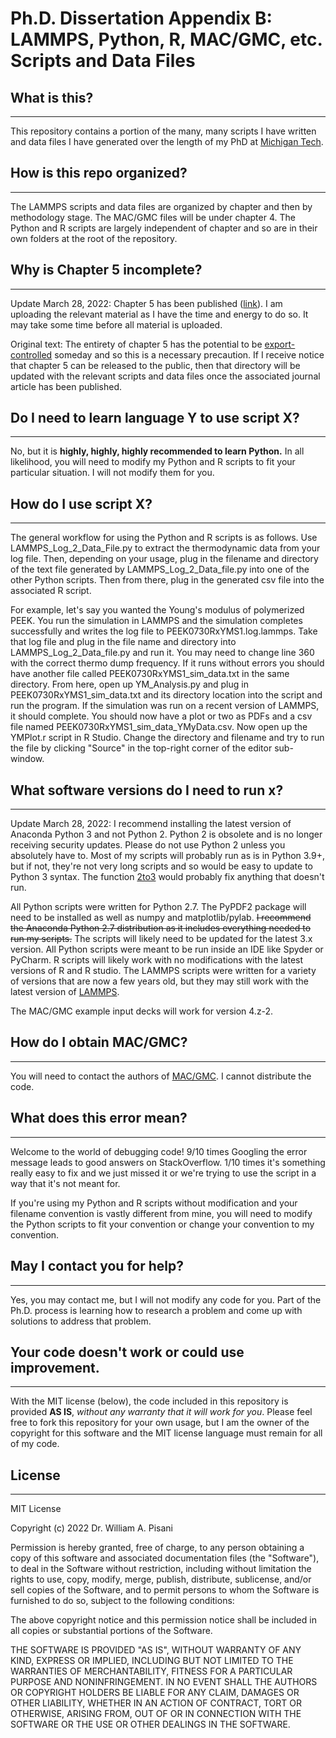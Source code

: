 # Ph.D. Dissertation Appendix B: LAMMPS, Python, R, MAC/GMC, etc. Scripts and Data Files

## What is this?
---
This repository contains a portion of the many, many scripts I have written and data files I have generated over the length of my PhD at [Michigan Tech](https://mtu.edu). 

## How is this repo organized?
---
The LAMMPS scripts and data files are organized by chapter and then by methodology stage. The MAC/GMC files will be under chapter 4. The Python and R scripts are largely independent of chapter and so are in their own folders at the root of the repository. 

## Why is Chapter 5 incomplete?
---
Update March 28, 2022: Chapter 5 has been published ([link](https://www.sciencedirect.com/science/article/abs/pii/S1359836821000652?via%3Dihub)). I am uploading the relevant material as I have the time and energy to do so. It may take some time before all material is uploaded. 

Original text: The entirety of chapter 5 has the potential to be [export-controlled](https://www.wikiwand.com/en/International_Traffic_in_Arms_Regulations) someday and so this is a necessary precaution. If I receive notice that chapter 5 can be released to the public, then that directory will be updated with the relevant scripts and data files once the associated journal article has been published. 



## Do I need to learn language Y to use script X?
---
No, but it is **highly, highly, highly recommended to learn Python.** In all likelihood, you will need to modify my Python and R scripts to fit your particular situation. I will not modify them for you.

## How do I use script X?
---
The general workflow for using the Python and R scripts is as follows. Use LAMMPS_Log_2_Data_File.py to extract the thermodynamic data from your log file. Then, depending on your usage, plug in the filename and directory of the text file generated by LAMMPS_Log_2_Data_file.py into one of the other Python scripts. Then from there, plug in the generated csv file into the associated R script.

For example, let's say you wanted the Young's modulus of polymerized PEEK. You run the simulation in LAMMPS and the simulation completes successfully and writes the log file to PEEK0730RxYMS1.log.lammps. Take that log file and plug in the file name and directory into LAMMPS_Log_2_Data_file.py and run it. You may need to change line 360 with the correct thermo dump frequency. If it runs without errors you should have another file called PEEK0730RxYMS1_sim_data.txt in the same directory. From here, open up YM_Analysis.py and plug in PEEK0730RxYMS1_sim_data.txt and its directory location into the script and run the program. If the simulation was run on a recent version of LAMMPS, it should complete. You should now have a plot or two as PDFs and a csv file named PEEK0730RxYMS1_sim_data_YMyData.csv. Now open up the YMPlot.r script in R Studio. Change the directory and filename and try to run the file by clicking "Source" in the top-right corner of the editor sub-window.

## What software versions do I need to run x?
---
Update March 28, 2022: I recommend installing the latest version of Anaconda Python 3 and not Python 2. Python 2 is obsolete and is no longer receiving security updates. Please do not use Python 2 unless you absolutely have to. Most of my scripts will probably run as is in Python 3.9+, but if not, they're not very long scripts and so would be easy to update to Python 3 syntax. The function [2to3](https://docs.python.org/3/library/2to3.html) would probably fix anything that doesn't run.

All Python scripts were written for Python 2.7. The PyPDF2 package will need to be installed as well as numpy and matplotlib/pylab. ~~I recommend the Anaconda Python 2.7 distribution as it includes everything needed to run my scripts.~~ The scripts will likely need to be updated for the latest 3.x version. All Python scripts were meant to be run inside an IDE like Spyder or PyCharm. R scripts will likely work with no modifications with the latest versions of R and R studio. The LAMMPS scripts were written for a variety of versions that are now a few years old, but they may still work with the latest version of [LAMMPS](https://lammps.org/). 

The MAC/GMC example input decks will work for version 4.z-2. 

## How do I obtain MAC/GMC?
---
You will need to contact the authors of [MAC/GMC](https://ntrs.nasa.gov/archive/nasa/casi.ntrs.nasa.gov/20030014606.pdf). I cannot distribute the code.

## What does this error mean?
---
Welcome to the world of debugging code! 9/10 times Googling the error message leads to good answers on StackOverflow. 1/10 times it's something really easy to fix and we just missed it or we're trying to use the script in a way that it's not meant for.

If you're using my Python and R scripts without modification and your filename convention is vastly different from mine, you will need to modify the Python scripts to fit your convention or change your convention to my convention.

## May I contact you for help?
---
Yes, you may contact me, but I will not modify any code for you. Part of the Ph.D. process is learning how to research a problem and come up with solutions to address that problem. 

## Your code doesn't work or could use improvement.
---
With the MIT license (below), the code included in this repository is provided **AS IS**, *without any warranty that it will work for you*. Please feel free to fork this repository for your own usage, but I am the owner of the copyright for this software and the MIT license language must remain for all of my code.

## License
---
MIT License

Copyright (c) 2022 Dr. William A. Pisani

Permission is hereby granted, free of charge, to any person obtaining a copy of this software and associated documentation files (the "Software"), to deal in the Software without restriction, including without limitation the rights to use, copy, modify, merge, publish, distribute, sublicense, and/or sell copies of the Software, and to permit persons to whom the Software is furnished to do so, subject to the following conditions:

The above copyright notice and this permission notice shall be included in all copies or substantial portions of the Software.

THE SOFTWARE IS PROVIDED "AS IS", WITHOUT WARRANTY OF ANY KIND, EXPRESS OR IMPLIED, INCLUDING BUT NOT LIMITED TO THE WARRANTIES OF MERCHANTABILITY, FITNESS FOR A PARTICULAR PURPOSE AND NONINFRINGEMENT. IN NO EVENT SHALL THE AUTHORS OR COPYRIGHT HOLDERS BE LIABLE FOR ANY CLAIM, DAMAGES OR OTHER LIABILITY, WHETHER IN AN ACTION OF CONTRACT, TORT OR OTHERWISE, ARISING FROM, OUT OF OR IN CONNECTION WITH THE SOFTWARE OR THE USE OR OTHER DEALINGS IN THE SOFTWARE.

